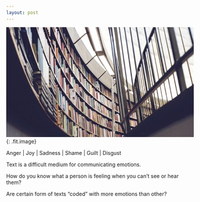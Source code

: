 ```yaml
---
layout: post
---
```


![](/images/fulls/03.jpg){: .fit.image}

Anger | Joy | Sadness | Shame | Guilt | Disgust

Text is a difficult medium for communicating emotions.

How do you know what a person is feeling when you can’t see or hear them?

Are certain form of texts “coded” with more emotions than other?